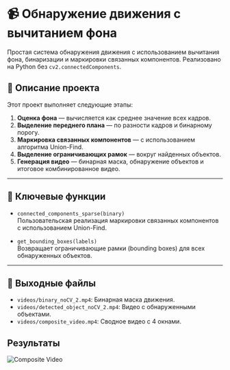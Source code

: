 # 📹 Обнаружение движения с вычитанием фона

Простая система обнаружения движения с использованием вычитания фона, бинаризации и маркировки связанных компонентов. Реализовано на Python без `cv2.connectedComponents`.

## 🚀 Описание проекта

Этот проект выполняет следующие этапы:

1. **Оценка фона** — вычисляется как среднее значение всех кадров.
2. **Выделение переднего плана** — по разности кадров и бинарному порогу.
3. **Маркировка связанных компонентов** — с использованием алгоритма Union-Find.
4. **Выделение ограничивающих рамок** — вокруг найденных объектов.
5. **Генерация видео** — бинарная маска, обнаружение объектов и итоговое комбинированное видео.

---

## 🧠 Ключевые функции

- `connected_components_sparse(binary)`  
  Пользовательская реализация маркировки связанных компонентов с использованием Union-Find.

- `get_bounding_boxes(labels)`  
  Возвращает ограничивающие рамки (bounding boxes) для всех обнаруженных объектов.

---

## 📂 Выходные файлы

- `videos/binary_noCV_2.mp4`: Бинарная маска движения.
- `videos/detected_object_noCV_2.mp4`: Видео с обнаруженными объектами.
- `videos/composite_video.mp4`: Сводное видео с 4 окнами.


## Результаты
![Composite Video](images/composite_video.gif)
